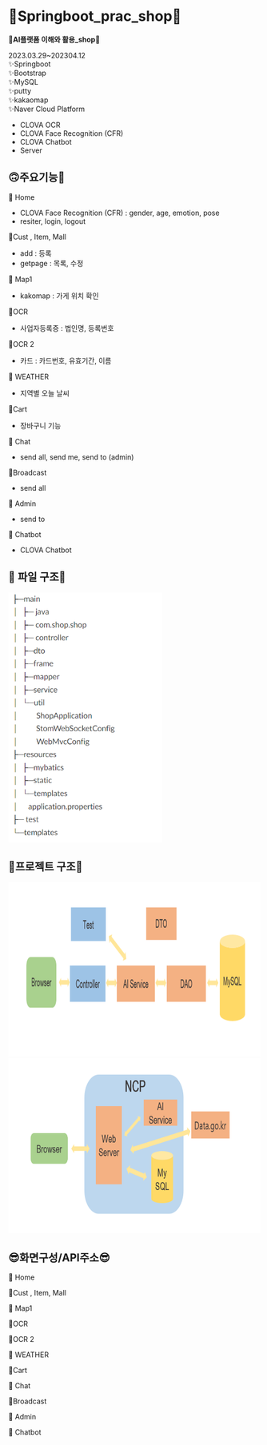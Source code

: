 

# 📝Springboot_prac_shop📝

🍒**AI플랫폼 이해와 활용_shop**🍒

2023.03.29~202304.12   
✨Springboot  
✨Bootstrap  
✨MySQL  
✨putty   
✨kakaomap   
✨Naver Cloud Platform
- CLOVA OCR 
- CLOVA Face Recognition (CFR)
- CLOVA Chatbot 
- Server 
  


## 🙃주요기능🙂

🎈 Home   
- CLOVA Face Recognition (CFR) :  gender, age, emotion, pose   
- resiter, login, logout   

🎈Cust , Item, Mall
- add : 등록
- getpage : 목록, 수정  
  
🎈 Map1  
- kakomap : 가게 위치 확인  

🎈OCR   
-  사업자등록증   : 법인명, 등록번호  

🎈OCR 2
- 카드 : 카드번호, 유효기간, 이름  

🎈 WEATHER   
- 지역별 오늘 날씨  

🎈Cart   
- 장바구니 기능     

🎈 Chat   
- send all, send me, send to (admin)  

🎈Broadcast   
- send all

🎈 Admin   
- send to

🎈 Chatbot   
- CLOVA Chatbot 


## 📁 파일 구조📁   

<img height="500" alt="파일구조" src="https://github.com/taeyuning/springboot_shop/blob/main/ReadmeImg/file.png">

## 🔧프로젝트 구조🔧
<img height="350" alt="프로젝트구조1" src="https://github.com/taeyuning/springboot_shop/blob/main/ReadmeImg/project1.png">
<img height="350" alt="프로젝트구조2" src="https://github.com/taeyuning/springboot_shop/blob/main/ReadmeImg/project2.png">

## 😎화면구성/API주소😎

🎈 Home   
  

🎈Cust , Item, Mall
 
  
🎈 Map1  


🎈OCR   


🎈OCR 2
 

🎈 WEATHER   
  

🎈Cart   
   

🎈 Chat   
  

🎈Broadcast   


🎈 Admin   


🎈 Chatbot   



